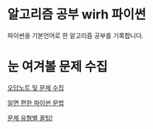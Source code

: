 # 알고리즘 공부 wirh 파이썬
파이썬을 기본언어로 한 알고리즘 공부를 기록합니다.


# 눈 여겨볼 문제 수집
[오답노트 및 문제 수집](./mustc_check_problem.md)

[알면 편한 파이썬 문법](./python_tip.md)

[문제 유형별 꿀팁!](./type_tip.md)











